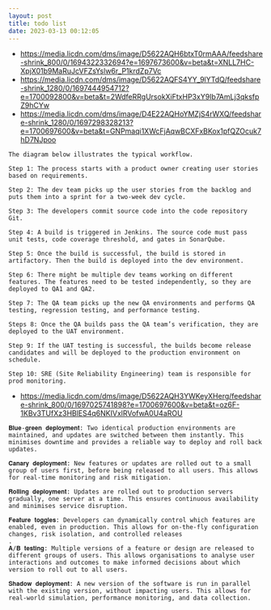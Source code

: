```yaml
---
layout: post
title: todo list
date: 2023-03-13 00:12:05
---
```


- https://media.licdn.com/dms/image/D5622AQH6btxT0rmAAA/feedshare-shrink_800/0/1694322332694?e=1697673600&v=beta&t=XNLL7HC-XpjX01b9MaRuJcVFZsYslw6r_P1krdZp7Vc
- https://media.licdn.com/dms/image/D5622AQFS4YY_9lYTdQ/feedshare-shrink_1280/0/1697444954712?e=1700092800&v=beta&t=2WdfeRRgUrsokXiFtxHP3xY9Ib7AmLj3qksfpZ9hCYw
- https://media.licdn.com/dms/image/D4E22AQHoYMZjS4rWXQ/feedshare-shrink_1280/0/1697298328213?e=1700697600&v=beta&t=GNPmaqi1XWcFjAqwBCXFxBKox1pfQZOcuk7hD7NJpoo

```
The diagram below illustrates the typical workflow.

Step 1: The process starts with a product owner creating user stories based on requirements.

Step 2: The dev team picks up the user stories from the backlog and puts them into a sprint for a two-week dev cycle.

Step 3: The developers commit source code into the code repository Git.

Step 4: A build is triggered in Jenkins. The source code must pass unit tests, code coverage threshold, and gates in SonarQube.

Step 5: Once the build is successful, the build is stored in artifactory. Then the build is deployed into the dev environment.

Step 6: There might be multiple dev teams working on different features. The features need to be tested independently, so they are deployed to QA1 and QA2.

Step 7: The QA team picks up the new QA environments and performs QA testing, regression testing, and performance testing.

Steps 8: Once the QA builds pass the QA team’s verification, they are deployed to the UAT environment.

Step 9: If the UAT testing is successful, the builds become release candidates and will be deployed to the production environment on schedule.

Step 10: SRE (Site Reliability Engineering) team is responsible for prod monitoring.
```

- https://media.licdn.com/dms/image/D5622AQH3YWKeyXHerg/feedshare-shrink_800/0/1697025741898?e=1700697600&v=beta&t=oz6F-1KBv3TUfXz3HBlES4q6NKIVxlRVofwA0U4aROU

```
𝐁𝐥𝐮𝐞-𝐠𝐫𝐞𝐞𝐧 𝐝𝐞𝐩𝐥𝐨𝐲𝐦𝐞𝐧𝐭: Two identical production environments are maintained, and updates are switched between them instantly. This minimises downtime and provides a reliable way to deploy and roll back updates.

𝐂𝐚𝐧𝐚𝐫𝐲 𝐝𝐞𝐩𝐥𝐨𝐲𝐦𝐞𝐧𝐭: New features or updates are rolled out to a small group of users first, before being released to all users. This allows for real-time monitoring and risk mitigation.

𝐑𝐨𝐥𝐥𝐢𝐧𝐠 𝐝𝐞𝐩𝐥𝐨𝐲𝐦𝐞𝐧𝐭: Updates are rolled out to production servers gradually, one server at a time. This ensures continuous availability and minimises service disruption.

𝐅𝐞𝐚𝐭𝐮𝐫𝐞 𝐭𝐨𝐠𝐠𝐥𝐞𝐬: Developers can dynamically control which features are enabled, even in production. This allows for on-the-fly configuration changes, risk isolation, and controlled releases
.
𝐀/𝐁 𝐭𝐞𝐬𝐭𝐢𝐧𝐠: Multiple versions of a feature or design are released to different groups of users. This allows organisations to analyse user interactions and outcomes to make informed decisions about which version to roll out to all users.

𝐒𝐡𝐚𝐝𝐨𝐰 𝐝𝐞𝐩𝐥𝐨𝐲𝐦𝐞𝐧𝐭: A new version of the software is run in parallel with the existing version, without impacting users. This allows for real-world simulation, performance monitoring, and data collection.

```
